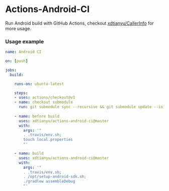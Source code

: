 # Actions-Android-CI

Run Android build with GitHub Actions, checkout [xdtianyu/CallerInfo](https://github.com/xdtianyu/CallerInfo/blob/master/.github/workflows/android.yml) for more usage.

### Usage example 


```yaml
name: Android CI

on: [push]

jobs:
  build:

    runs-on: ubuntu-latest

    steps:
    - uses: actions/checkout@v1
    - name: checkout submodule
      run: git submodule sync --recursive && git submodule update --init --recursive
      
    - name: before build
      uses: xdtianyu/actions-android-ci@master
      with:
        args: '"
        . .travis/env.sh;
        touch local.properties
        "'

    - name: build
      uses: xdtianyu/actions-android-ci@master
      with: 
        args: '"
        . .travis/env.sh;
        . /opt/setup-android-sdk.sh;
        ./gradlew assembleDebug
        "'
```
